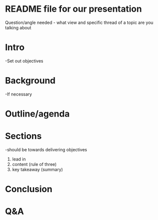 # README file for our presentation

Question/angle needed - what view and specific thread of a topic are you talking about

# Intro
-Set out objectives

# Background
-If necessary

# Outline/agenda

# Sections
-should be towards delivering objectives
1) lead in
2) content (rule of three)
3) key takeaway (summary)

# Conclusion

# Q&A
